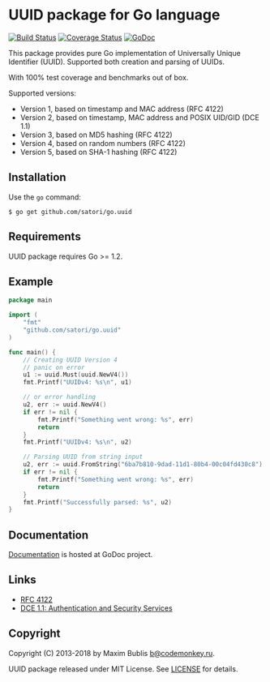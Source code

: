 # UUID package for Go language

[![Build Status](https://travis-ci.org/satori/go.uuid.svg?branch=master)](https://travis-ci.org/satori/go.uuid)
[![Coverage Status](https://coveralls.io/repos/github/satori/go.uuid/badge.svg?branch=master)](https://coveralls.io/github/satori/go.uuid)
[![GoDoc](http://godoc.org/github.com/satori/go.uuid?status.svg)](http://godoc.org/github.com/satori/go.uuid)

This package provides pure Go implementation of Universally Unique Identifier (UUID). Supported both creation and parsing of UUIDs.

With 100% test coverage and benchmarks out of box.

Supported versions:
* Version 1, based on timestamp and MAC address (RFC 4122)
* Version 2, based on timestamp, MAC address and POSIX UID/GID (DCE 1.1)
* Version 3, based on MD5 hashing (RFC 4122)
* Version 4, based on random numbers (RFC 4122)
* Version 5, based on SHA-1 hashing (RFC 4122)

## Installation

Use the `go` command:

	$ go get github.com/satori/go.uuid

## Requirements

UUID package requires Go >= 1.2.

## Example

```go
package main

import (
	"fmt"
	"github.com/satori/go.uuid"
)

func main() {
	// Creating UUID Version 4
	// panic on error
	u1 := uuid.Must(uuid.NewV4())
	fmt.Printf("UUIDv4: %s\n", u1)

	// or error handling
	u2, err := uuid.NewV4()
	if err != nil {
		fmt.Printf("Something went wrong: %s", err)
		return
	}
	fmt.Printf("UUIDv4: %s\n", u2)

	// Parsing UUID from string input
	u2, err := uuid.FromString("6ba7b810-9dad-11d1-80b4-00c04fd430c8")
	if err != nil {
		fmt.Printf("Something went wrong: %s", err)
		return
	}
	fmt.Printf("Successfully parsed: %s", u2)
}
```

## Documentation

[Documentation](http://godoc.org/github.com/satori/go.uuid) is hosted at GoDoc project.

## Links
* [RFC 4122](http://tools.ietf.org/html/rfc4122)
* [DCE 1.1: Authentication and Security Services](http://pubs.opengroup.org/onlinepubs/9696989899/chap5.htm#tagcjh_08_02_01_01)

## Copyright

Copyright (C) 2013-2018 by Maxim Bublis <b@codemonkey.ru>.

UUID package released under MIT License.
See [LICENSE](https://github.com/satori/go.uuid/blob/master/LICENSE) for details.
